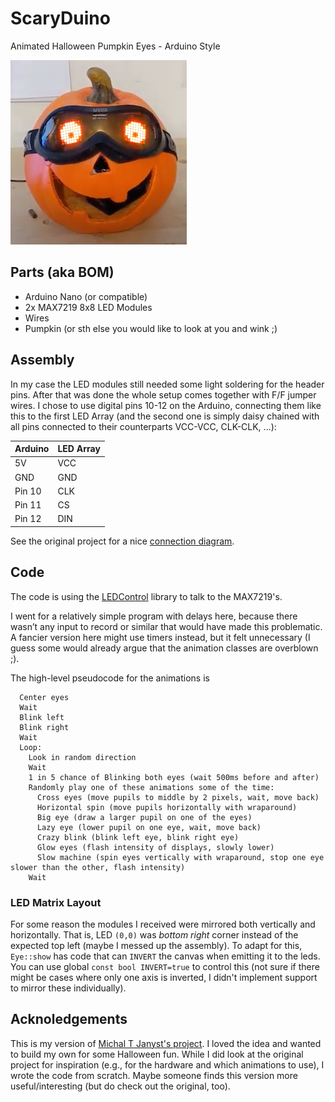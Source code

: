 # ScaryDuino
Animated Halloween Pumpkin Eyes - Arduino Style

![Assembled Pumpkin](pumpkin.png)

## Parts (aka BOM)

  * Arduino Nano (or compatible)
  * 2x MAX7219 8x8 LED Modules
  * Wires
  * Pumpkin (or sth else you would like to look at you and wink ;)

## Assembly

In my case the LED modules still needed some light soldering for the header
pins. After that was done the whole setup comes together with F/F jumper wires.
I chose to use digital pins 10-12 on the Arduino, connecting them like this
to the first LED Array (and the second one is simply daisy chained with all
pins connected to their counterparts VCC-VCC, CLK-CLK, ...):

|Arduino |LED Array|
|--------|---------|
|  5V    |   VCC   |
|  GND   |   GND   |
| Pin 10 |   CLK   |
| Pin 11 |   CS    |
| Pin 12 |   DIN   |

See the original project for a nice [connection diagram](https://mjanyst.weebly.com/arduino-pumpkin-eyes.html).

## Code

The code is using the [LEDControl](https://www.arduino.cc/reference/en/libraries/ledcontrol/)
library to talk to the MAX7219's.

I went for a relatively simple program with delays here, because there wasn’t any input
to record or similar that would have made this problematic. A fancier version here might
use timers instead, but it felt unnecessary (I guess some would already argue that the
animation classes are overblown ;).

The high-level pseudocode for the animations is

```
  Center eyes
  Wait
  Blink left
  Blink right
  Wait
  Loop:
    Look in random direction
    Wait
    1 in 5 chance of Blinking both eyes (wait 500ms before and after)
    Randomly play one of these animations some of the time:
      Cross eyes (move pupils to middle by 2 pixels, wait, move back)
      Horizontal spin (move pupils horizontally with wraparound)
      Big eye (draw a larger pupil on one of the eyes)
      Lazy eye (lower pupil on one eye, wait, move back)
      Crazy blink (blink left eye, blink right eye)
      Glow eyes (flash intensity of displays, slowly lower)
      Slow machine (spin eyes vertically with wraparound, stop one eye slower than the other, flash intensity)
    Wait
```

### LED Matrix Layout

For some reason the modules I received were mirrored both vertically and horizontally.
That is, LED `(0,0)` was _bottom right_ corner instead of the expected
top left (maybe I messed up the assembly). To adapt for this, `Eye::show` has
code that can `INVERT` the canvas when emitting it to the leds. You can use
global `const bool INVERT=true` to control this (not sure if there might be
cases where only one axis is inverted, I didn't implement support to mirror
these individually).

## Acknoledgements

This is my version of [Michal T Janyst's project](https://mjanyst.weebly.com/arduino-pumpkin-eyes.html). 
I loved the idea and wanted to build my own for some Halloween fun. While I did look at the original
project for inspiration (e.g., for the hardware and which animations to use), I wrote the code from
scratch. Maybe someone finds this version more useful/interesting (but do check out the original, too).
